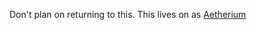 Don't plan on returning to this. This lives on as [Aetherium](https://github.com/SpencasaurusRex/AetheriumPrototype1)
